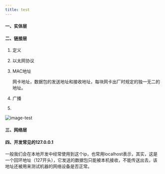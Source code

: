 ```yaml
---
title: test
---
```

#### 一、实体层

#### 二、链接层

1. 定义

2. 以太网协议

3. MAC地址

   网卡地址，数据包的发送地址和接收地址，每块网卡出厂时规定的独一无二的地址。

4. 广播
5. 
![image-test](test.jpg)

#### 三、网络层

#### 四、开发常见的127.0.0.1

​	一般我们会在本地开发中经常使用到这个ip，也常用localhost表示，其实，这是一个回环地址（127开头），它发送的数据包只能被本机接收，不能传送出去，该地址还被用来测试机器的网络设备是否正常。

​	